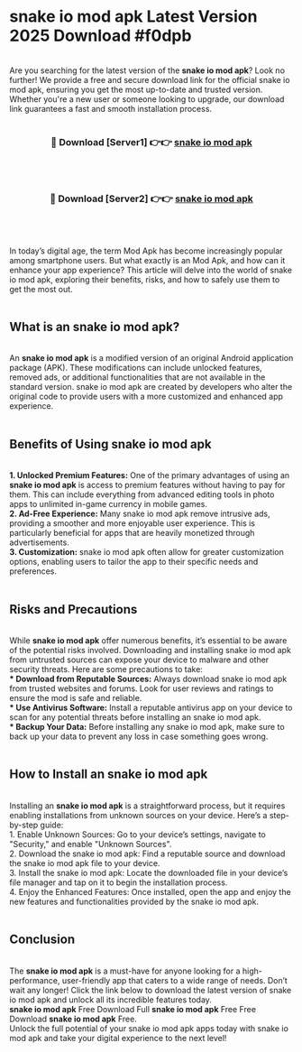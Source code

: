 # snake io mod apk Latest Version 2025 Download #f0dpb<br>
<br>
Are you searching for the latest version of the <strong>snake io mod apk</strong>? Look no further! We provide a free and secure download link for the official snake io mod apk, ensuring you get the most up-to-date and trusted version. Whether you're a new user or someone looking to upgrade, our download link guarantees a fast and smooth installation process.
<br>
<br>
<div align="center">
<h3>🔴 Download [Server1] 👉👉 <a href="https://modyolo.store/snake_io_mod_apk">snake io mod apk</a></h3><br>
<br>
<h3>🔴 Download [Server2] 👉👉 <a href="https://modyolo.store/=snake_io_mod_apk">snake io mod apk</a></h3><br>
</div>
<br>
<br>
In today’s digital age, the term Mod Apk has become increasingly popular among smartphone users. But what exactly is an Mod Apk, and how can it enhance your app experience? This article will delve into the world of snake io mod apk, exploring their benefits, risks, and how to safely use them to get the most out.
<br>
<br>
<h2>What is an snake io mod apk?</h2>
<br>
An <strong>snake io mod apk</strong> is a modified version of an original Android application package (APK). These modifications can include unlocked features, removed ads, or additional functionalities that are not available in the standard version. snake io mod apk are created by developers who alter the original code to provide users with a more customized and enhanced app experience.
<br>
<br>
<h2>Benefits of Using snake io mod apk</h2>
<br>
<strong> 1. Unlocked Premium Features:</strong> One of the primary advantages of using an <strong>snake io mod apk</strong> is access to premium features without having to pay for them. This can include everything from advanced editing tools in photo apps to unlimited in-game currency in mobile games.
<br>
<strong> 2. Ad-Free Experience:</strong> Many snake io mod apk remove intrusive ads, providing a smoother and more enjoyable user experience. This is particularly beneficial for apps that are heavily monetized through advertisements.
<br>
<strong> 3. Customization:</strong> snake io mod apk often allow for greater customization options, enabling users to tailor the app to their specific needs and preferences.
<br>
<br>
<h2>Risks and Precautions</h2>
<br>
While <strong>snake io mod apk</strong> offer numerous benefits, it’s essential to be aware of the potential risks involved. Downloading and installing snake io mod apk from untrusted sources can expose your device to malware and other security threats. Here are some precautions to take:
<br>
<strong> * Download from Reputable Sources:</strong> Always download snake io mod apk from trusted websites and forums. Look for user reviews and ratings to ensure the mod is safe and reliable.
<br>
<strong> * Use Antivirus Software:</strong> Install a reputable antivirus app on your device to scan for any potential threats before installing an snake io mod apk.
<br>
<strong> * Backup Your Data:</strong> Before installing any snake io mod apk, make sure to back up your data to prevent any loss in case something goes wrong.
<br>
<br>
<h2>How to Install an snake io mod apk</h2>
<br>
Installing an <strong>snake io mod apk</strong> is a straightforward process, but it requires enabling installations from unknown sources on your device. Here’s a step-by-step guide:
<br>
 1. Enable Unknown Sources: Go to your device’s settings, navigate to "Security," and enable "Unknown Sources".
<br>
 2. Download the snake io mod apk: Find a reputable source and download the snake io mod apk file to your device.
<br>
 3. Install the snake io mod apk: Locate the downloaded file in your device’s file manager and tap on it to begin the installation process.
<br>
 4. Enjoy the Enhanced Features: Once installed, open the app and enjoy the new features and functionalities provided by the snake io mod apk.
<br>
<br>
<h2><strong>Conclusion</strong></h2>
<br>
The <strong>snake io mod apk</strong> is a must-have for anyone looking for a high-performance, user-friendly app that caters to a wide range of needs. Don’t wait any longer! Click the link below to download the latest version of snake io mod apk and unlock all its incredible features today.
<br>
<strong>snake io mod apk</strong> Free Download Full <strong>snake io mod apk</strong> Free Free Download <strong>snake io mod apk</strong> Free.
<br>
Unlock the full potential of your snake io mod apk apps today with snake io mod apk and take your digital experience to the next level!


